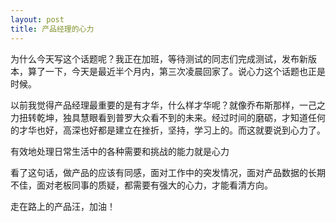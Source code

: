 ```yaml
---
layout: post
title: 产品经理的心力
---
```



为什么今天写这个话题呢？我正在加班，等待测试的同志们完成测试，发布新版本，算了一下，今天是最近半个月内，第三次凌晨回家了。说心力这个话题也正是时候。

以前我觉得产品经理最重要的是有才华，什么样才华呢？就像乔布斯那样，一己之力扭转乾坤，独具慧眼看到普罗大众看不到的未来。经过时间的磨砺，才知道任何的才华也好，高深也好都是建立在挫折，坚持，学习上的。而这就要说到心力了。

有效地处理日常生活中的各种需要和挑战的能力就是心力

看了这句话，做产品的应该有同感，面对工作中的突发情况，面对产品数据的长期不佳，面对老板同事的质疑，都需要有强大的心力，才能看清方向。

走在路上的产品汪，加油！